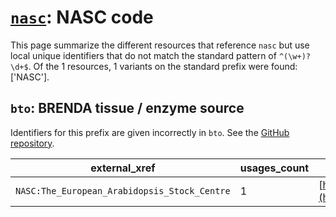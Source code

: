 # [`nasc`](https://bioregistry.io/nasc): NASC code

This page summarize the different resources that reference `nasc`
but use local unique identifiers that do not match the standard pattern of
`^(\w+)?\d+$`. Of the 1 resources,
1 variants on the standard prefix were found: ['NASC'].

## `bto`: BRENDA tissue / enzyme source

Identifiers for this prefix are given incorrectly in `bto`. See the [GitHub repository](https://github.com/BRENDA-Enzymes/BTO).

| external_xref                                |   usages_count | usages                                                                                   |
|----------------------------------------------|----------------|------------------------------------------------------------------------------------------|
| `NASC:The_European_Arabidopsis_Stock_Centre` |              1 | [http://purl.obolibrary.org/obo/BTO_0003086](http://purl.obolibrary.org/obo/BTO_0003086) |

